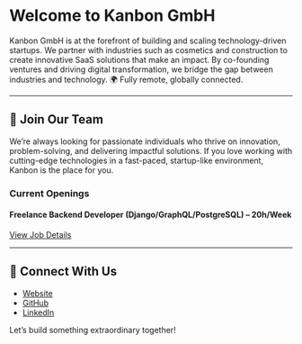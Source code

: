 # Welcome to Kanbon GmbH

Kanbon GmbH is at the forefront of building and scaling technology-driven startups. We partner with industries such as cosmetics and construction to create innovative SaaS solutions that make an impact. By co-founding ventures and driving digital transformation, we bridge the gap between industries and technology. 🌍 Fully remote, globally connected.

---

## 🚀 Join Our Team

We’re always looking for passionate individuals who thrive on innovation, problem-solving, and delivering impactful solutions. If you love working with cutting-edge technologies in a fast-paced, startup-like environment, Kanbon is the place for you.

### Current Openings

#### Freelance Backend Developer (Django/GraphQL/PostgreSQL) – 20h/Week

[View Job Details](./jobs/backend-developer.md)

---

## 🔗 Connect With Us

- [Website](https://kanbon.io)  
- [GitHub](https://github.com/kanbon)  
- [LinkedIn](https://www.linkedin.com/company/kanbon-at)  

Let’s build something extraordinary together!
